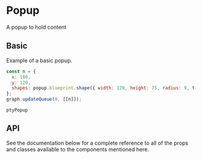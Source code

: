 # Popup

A popup to hold content

## Basic

Example of a basic popup.

```js
const n = {
  x: 180,
  y: 120,
  shapes: popup.blueprint.shape({ width: 120, height: 75, radius: 9, triangleWidth: 18, triangleHeight: 10 }, popupStyle.normal),
};
graph.updateQueue(0, [[n]]);
```

```pty
ptyPopup
```

## API

See the documentation below for a complete reference to all of the props and classes available to the components mentioned here.
